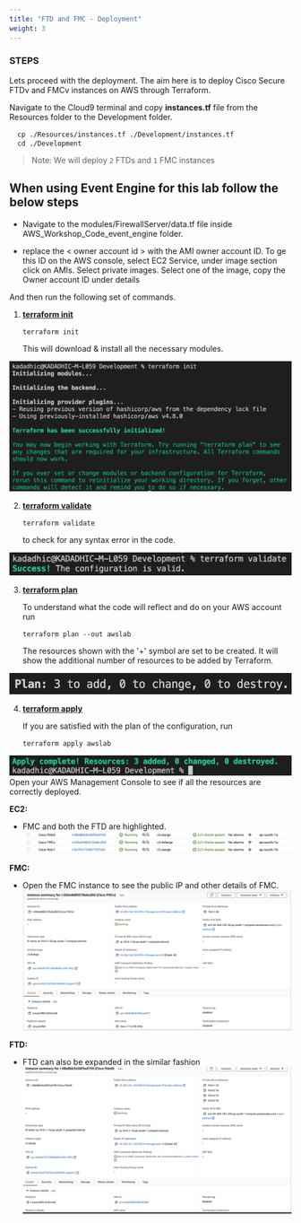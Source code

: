 ```yaml
---
title: "FTD and FMC - Deployment"
weight: 3
---
```


### STEPS
Lets proceed with the deployment. The aim here is to deploy Cisco Secure FTDv and FMCv instances on AWS through Terraform. 

Navigate to the Cloud9 terminal and copy **instances.tf** file from the Resources folder to the Development folder.

```console
  cp ./Resources/instances.tf ./Development/instances.tf
  cd ./Development
``` 

>Note: We will deploy ```2``` FTDs and ```1``` FMC instances


## When using Event Engine for this lab follow the below steps

- Navigate to the modules/FirewallServer/data.tf file inside AWS_Workshop_Code_event_engine folder.

- replace the < owner account id > with the AMI owner account ID. To ge this ID on the AWS console, select EC2 Service, under image section click on AMIs.
Select private images. Select one of the image, copy the Owner account ID under details 

And then run the following set of commands.

1. **<ins>terraform init</ins>**

   ```console 
   terraform init
   ``` 
   This will download & install all the necessary modules. 

![init_fw](/static/images/deploy_ftd_fmc/INIT_FW.png)

2. **<ins>terraform validate**</ins>

    ```console
    terraform validate
    ``` 
    to check for any syntax error in the code.

![validate_fw](/static/images/deploy_ftd_fmc/VALIDATE_FW.png)

3. **<ins>terraform plan**</ins>

    To understand what the code will reflect and do on your AWS account run 
    ```console
    terraform plan --out awslab
    ```
    The resources shown with the '+' symbol are set to be created. It will show the additional number of resources to be added by Terraform.

![plan_fw](/static/images/deploy_ftd_fmc/PLAN_FW.png)

4. **<ins>terraform apply**</ins>

    If you are satisfied with the plan of the configuration, run 
    ```console
    terraform apply awslab
    ```
    
![apply_fw](/static/images/deploy_ftd_fmc/APPLY_FW.png)
Open your AWS Management Console to see if all the resources are correctly deployed. 

**EC2:**

- FMC and both the FTD are highlighted. 
![instances](/static/images/deploy_ftd_fmc/INSTANCE_FTD_FMC.png)

**FMC:** 

- Open the FMC instance to see the public IP and other details of FMC.
![fmc](/static/images/deploy_ftd_fmc/fmc_detail.jpeg)

**FTD:**

- FTD can also be expanded in the similar fashion
![ftd](/static/images/deploy_ftd_fmc/ftd_detail.jpeg)



